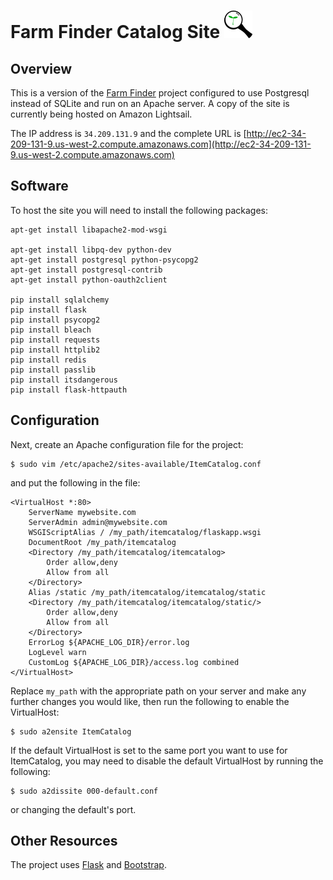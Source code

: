 
# Farm Finder Catalog Site ![Site Logo](https://github.com/lmitchell4/farm-finder/blob/master/itemcatalog/static/images/logo.png)

## Overview

This is a version of the [Farm Finder](https://github.com/lmitchell4/farm-finder) 
project configured to use Postgresql instead of SQLite and run on 
an Apache server. A copy of the site is currently being hosted on Amazon Lightsail.

The IP address is `34.209.131.9` and the complete URL is [http://ec2-34-209-131-9.us-west-2.compute.amazonaws.com](http://ec2-34-209-131-9.us-west-2.compute.amazonaws.com)


## Software

To host the site you will need to install the following packages:

  ```
  apt-get install libapache2-mod-wsgi

  apt-get install libpq-dev python-dev
  apt-get install postgresql python-psycopg2
  apt-get install postgresql-contrib
  apt-get install python-oauth2client

  pip install sqlalchemy
  pip install flask
  pip install psycopg2
  pip install bleach
  pip install requests
  pip install httplib2
  pip install redis
  pip install passlib
  pip install itsdangerous
  pip install flask-httpauth
  ```


## Configuration

Next, create an Apache configuration file for the project:

  ```
  $ sudo vim /etc/apache2/sites-available/ItemCatalog.conf
  ```

and put the following in the file:

  ```
  <VirtualHost *:80>
      ServerName mywebsite.com
      ServerAdmin admin@mywebsite.com
      WSGIScriptAlias / /my_path/itemcatalog/flaskapp.wsgi
      DocumentRoot /my_path/itemcatalog
      <Directory /my_path/itemcatalog/itemcatalog>
          Order allow,deny
          Allow from all
      </Directory>
      Alias /static /my_path/itemcatalog/itemcatalog/static
      <Directory /my_path/itemcatalog/itemcatalog/static/>
          Order allow,deny
          Allow from all
      </Directory>
      ErrorLog ${APACHE_LOG_DIR}/error.log
      LogLevel warn
      CustomLog ${APACHE_LOG_DIR}/access.log combined
  </VirtualHost>
  ```

Replace `my_path` with the appropriate path on your server and make any 
further changes you would like, then run the following to enable the 
VirtualHost:

  ```
  $ sudo a2ensite ItemCatalog
  ```

If the default VirtualHost is set to the same port you want to use for 
ItemCatalog, you may need to disable the default VirtualHost by running the 
following:

  ```
  $ sudo a2dissite 000-default.conf
  ```

or changing the default's port.


## Other Resources

The project uses [Flask](http://flask.pocoo.org/) and 
[Bootstrap](http://getbootstrap.com/css/).

